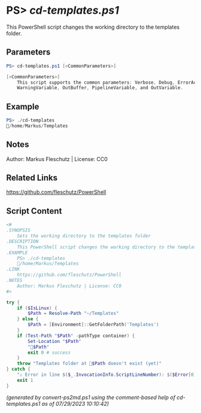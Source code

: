 PS> *cd-templates.ps1*
====================

This PowerShell script changes the working directory to the templates folder.

Parameters
----------
```powershell
PS> cd-templates.ps1 [<CommonParameters>]

[<CommonParameters>]
    This script supports the common parameters: Verbose, Debug, ErrorAction, ErrorVariable, WarningAction, 
    WarningVariable, OutBuffer, PipelineVariable, and OutVariable.
```

Example
-------
```powershell
PS> ./cd-templates
📂/home/Markus/Templates

```

Notes
-----
Author: Markus Fleschutz | License: CC0

Related Links
-------------
https://github.com/fleschutz/PowerShell

Script Content
--------------
```powershell
<#
.SYNOPSIS
	Sets the working directory to the templates folder
.DESCRIPTION
	This PowerShell script changes the working directory to the templates folder.
.EXAMPLE
	PS> ./cd-templates
	📂/home/Markus/Templates
.LINK
	https://github.com/fleschutz/PowerShell
.NOTES
	Author: Markus Fleschutz | License: CC0
#>

try {
	if ($IsLinux) {
		$Path = Resolve-Path "~/Templates"
	} else {
		$Path = [Environment]::GetFolderPath('Templates')
	}
	if (Test-Path "$Path" -pathType container) {
		Set-Location "$Path"
		"📂$Path"
		exit 0 # success
	}
	throw "Templates folder at 📂$Path doesn't exist (yet)"
} catch {
	"⚠️ Error in line $($_.InvocationInfo.ScriptLineNumber): $($Error[0])"
	exit 1
}
```

*(generated by convert-ps2md.ps1 using the comment-based help of cd-templates.ps1 as of 07/29/2023 10:10:42)*
